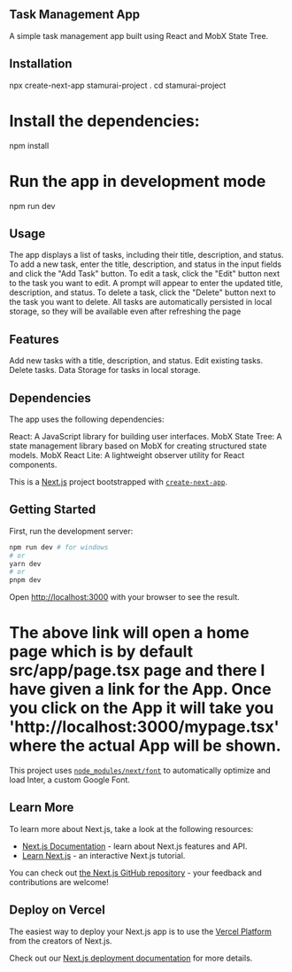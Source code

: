 ## Task Management App
A simple task management app built using React and MobX State Tree.

## Installation
npx create-next-app stamurai-project .
cd stamurai-project
# Install the dependencies:
npm install 
# Run the app in development mode
npm run dev


## Usage
The app displays a list of tasks, including their title, description, and status.
To add a new task, enter the title, description, and status in the input fields and click the "Add Task" button.
To edit a task, click the "Edit" button next to the task you want to edit. A prompt will appear to enter the updated title, description, and status.
To delete a task, click the "Delete" button next to the task you want to delete.
All tasks are automatically persisted in local storage, so they will be available even after refreshing the page


## Features
Add new tasks with a title, description, and status.
Edit existing tasks.
Delete tasks.
Data Storage for tasks in local storage.

## Dependencies
The app uses the following dependencies:

React: A JavaScript library for building user interfaces.
MobX State Tree: A state management library based on MobX for creating structured state models.
MobX React Lite: A lightweight observer utility for React components.

This is a [Next.js](https://nextjs.org/) project bootstrapped with [`create-next-app`](https://github.com/vercel/next.js/tree/canary/packages/create-next-app).

## Getting Started

First, run the development server:

```bash
npm run dev # for windows
# or
yarn dev
# or
pnpm dev
```


Open [http://localhost:3000](http://localhost:3000) with your browser to see the result.

# The above link will open a home page which is by default src/app/page.tsx page and there I have given a link for the App. Once you click on the App it will take you 'http://localhost:3000/mypage.tsx' where the actual App will be shown.



This project uses [`node_modules/next/font`](https://nextjs.org/docs/basic-features/font-optimization) to automatically optimize and load Inter, a custom Google Font.

## Learn More

To learn more about Next.js, take a look at the following resources:

- [Next.js Documentation](https://nextjs.org/docs) - learn about Next.js features and API.
- [Learn Next.js](https://nextjs.org/learn) - an interactive Next.js tutorial.

You can check out [the Next.js GitHub repository](https://github.com/vercel/next.js/) - your feedback and contributions are welcome!

## Deploy on Vercel

The easiest way to deploy your Next.js app is to use the [Vercel Platform](https://vercel.com/new?utm_medium=default-template&filter=next.js&utm_source=create-next-app&utm_campaign=create-next-app-readme) from the creators of Next.js.

Check out our [Next.js deployment documentation](https://nextjs.org/docs/deployment) for more details.
